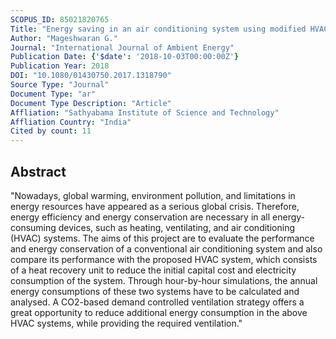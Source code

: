 ```yaml
---
SCOPUS_ID: 85021820765
Title: "Energy saving in an air conditioning system using modified HVAC unit as an energy reducer"
Author: "Mageshwaran G."
Journal: "International Journal of Ambient Energy"
Publication Date: {'$date': '2018-10-03T00:00:00Z'}
Publication Year: 2018
DOI: "10.1080/01430750.2017.1318790"
Source Type: "Journal"
Document Type: "ar"
Document Type Description: "Article"
Affliation: "Sathyabama Institute of Science and Technology"
Affliation Country: "India"
Cited by count: 11
---
```


## Abstract
"Nowadays, global warming, environment pollution, and limitations in energy resources have appeared as a serious global crisis. Therefore, energy efficiency and energy conservation are necessary in all energy-consuming devices, such as heating, ventilating, and air conditioning (HVAC) systems. The aims of this project are to evaluate the performance and energy conservation of a conventional air conditioning system and also compare its performance with the proposed HVAC system, which consists of a heat recovery unit to reduce the initial capital cost and electricity consumption of the system. Through hour-by-hour simulations, the annual energy consumptions of these two systems have to be calculated and analysed. A CO2-based demand controlled ventilation strategy offers a great opportunity to reduce additional energy consumption in the above HVAC systems, while providing the required ventilation."

